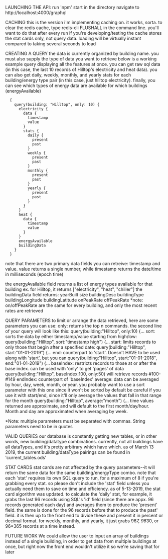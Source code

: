 LAUNCHING THE API:
  run 'npm' start in the directory
  navigate to http://localhost:4000/graphql
  
CACHING
  this is the version i'm implementing caching on. it works, sorta.
  to clear the redis cache, type redis-cli FLUSHALL in the command line. you'll want to do that after every run if you're developing/testing
  the cache stores the stat cards only, not query data. loading will be virtually instant compared to taking several seconds to load

CREATING A QUERY
  the data is currently organized by building name. you must also supply the type of data you want to retrieve
  below is a working example query displaying all the features at once. you can get raw sql data (in this case, the last 10 records of Hilltop's electricity and heat data). you can also get daily, weekly, monthly, and yearly stats for each building/energy type pair (in this case, just hilltop electricity). finally, you can see which types of energy data are available for which buildings (energyAvailable)

      {
        query(building: "Hilltop", only: 10) {
          electricity {
            data {
              timestamp
              value
            }
            stats {
              daily {
                present
                past
              }
              weekly {
                present
                past
              }
              monthly {
                present
                past
              }
              yearly {
                present
                past
              }
            }
          }
          heat {
            data {
              timestamp
              value
            }
          }
          energyAvailable
          buildingData
        }
      }

      
 note that there are two primary data fields you can retreive: timestamp and value. value returns a single number, 
   while timestamp returns the date/time in milliseconds (epoch time)
   
the energyAvailable field returns a list of energy types available for that building 
  ex. for Hilltop, it returns ["electricity", "heat", "chiller"]
the buildingData field returns:
  yearBuilt
  size
  buildingDesc
  buildingType
  buildingLongitude
  buildingLatitude
  onPeakRate
  offPeakRate
*note: on/offPeakRate are the same for every building, and only the most recent rates are retrieved

QUERY PARAMETERS
  to limit or arrange the data retrieved, here are some parameters you can use:
    only: returns the top n commands. the second line of your query will look like this:
      query(building:"Hilltop", only:10) {...
    sort: sorts the data by either timestamp/value starting from high/low:
      query(building:"Hilltop", sort:"timestamp high") {...
    start: limits records to only those that begin after a specified date:
      query(building:"Hilltop", start:"01-01-2019") {...
    end: counterpart to 'start'. Doesn't HAVE to be used along with 'start', but you can
     query(building:"Hilltop", start:"01-01-2018", end:"01-01-2019") {...
    baseIndex: restricts records to those at or after the base index. can be used with 'only' to get 'pages' of data
      query(building:"Hilltop", baseIndex:100, only:50) will retrieve records #100-#149
    endIndex: counterpart of 'baseIndex'
    average: data can be averaged by hour, day, week, month, or year. you probably want to use a sort parameter with this one since it won't be sorted by default
      be careful if you use it with start/end, since it'll only average the values that fall in that range for the month
      query(building:"Hilltop", average:"month") {...
      time values returned are approximate, and will default to the first month/day/hour. Month and day are approximated when averaging by week. 
 
 *Note: multiple parameters must be separated with commas. String parameters need to be in quotes
 
VALID QUERIES
  our database is constantly getting new tables, or in other words, new building/datatype combinations.
  currently, not all buildings have all dataTypes, and it's pretty arbitrary which have which.
  as of March 13 2019, the current building/dataType pairings can be found in 'current_tables.ods'

STAT CARDS
  stat cards are not affected by the query parameters--it will return the same data for the same building/energyType combo.
  note that each 'stat' requires its own SQL query to run, for a maximum of 8 if you're grabbing every stat. so please don't include the 'stat' field unless you actually need them to save on time and efficiency.
  as of 5-13-2019, the stat card algorithm was updated. to calculate the 'daily' stat, for example, it grabs the last 96 records using SQL's 'id' field (since there are appx. 96 records generated each day) and averages them to produce the 'present' field. the same is done for the 96 records before that to produce the 
  past' field. it is then up to the front end to divide these and present it in percent or decimal format. for weekly, monthly, and yearly, it just grabs 96*7, 96*30, or 96*365 records at a time instead.

FUTURE WORK
  We could allow the user to input an array of buildings instead of a single building, in order to get data from multiple buildings at once,
  but right now the front end wouldn't utilize it so we're saving that for later